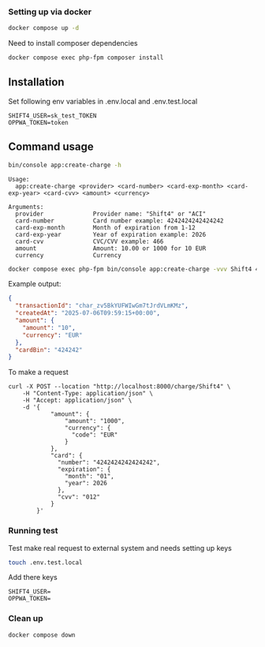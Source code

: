 ### Setting up via docker
```bash
docker compose up -d
```
Need to install composer dependencies
```bash 
docker compose exec php-fpm composer install 
```


## Installation
Set following env variables in .env.local and .env.test.local 
```dotenv
SHIFT4_USER=sk_test_TOKEN
OPPWA_TOKEN=token
```


## Command usage 
```bash
bin/console app:create-charge -h
```
```
Usage:
  app:create-charge <provider> <card-number> <card-exp-month> <card-exp-year> <card-cvv> <amount> <currency>

Arguments:
  provider              Provider name: "Shift4" or "ACI"
  card-number           Card number example: 4242424242424242
  card-exp-month        Month of expiration from 1-12
  card-exp-year         Year of expiration example: 2026
  card-cvv              CVC/CVV example: 466
  amount                Amount: 10.00 or 1000 for 10 EUR
  currency              Currency
```
```bash
docker compose exec php-fpm bin/console app:create-charge -vvv Shift4 4242424242424242 11 2026 466 10.00 EUR
```
Example output:
```json
{
  "transactionId": "char_zv5BkYUFWIwGm7tJrdVLmKMz",
  "createdAt": "2025-07-06T09:59:15+00:00",
  "amount": {
    "amount": "10",
    "currency": "EUR"
  },
  "cardBin": "424242"
}
```
To make a request
```curl
curl -X POST --location "http://localhost:8000/charge/Shift4" \
    -H "Content-Type: application/json" \
    -H "Accept: application/json" \
    -d '{
            "amount": {
                "amount": "1000",
                "currency": {
                  "code": "EUR"
                }
            },
            "card": {
              "number": "4242424242424242",
              "expiration": {
                "month": "01",
                "year": 2026
              },
              "cvv": "012"
            }
        }'
```


### Running test
Test make real request to external system and needs setting up keys 
```bash
touch .env.test.local
```
Add there keys 
```dotenv
SHIFT4_USER=
OPPWA_TOKEN=
```

### Clean up
```bash
docker compose down
```